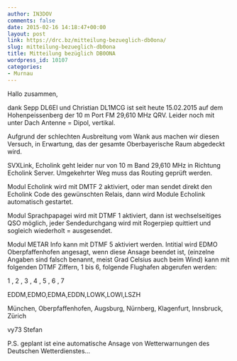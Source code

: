 ```yaml
---
author: IN3DOV
comments: false
date: 2015-02-16 14:18:47+00:00
layout: post
link: https://drc.bz/mitteilung-bezueglich-db0ona/
slug: mitteilung-bezueglich-db0ona
title: Mitteilung bezüglich DB0ONA
wordpress_id: 10107
categories:
- Murnau
---
```


Hallo zusammen,

dank Sepp DL6EI und Christian DL1MCG ist seit heute 15.02.2015 auf dem Hohenpeissenberg der 10 m Port FM 29,610 MHz QRV. Leider noch mit unter Dach Antenne = Dipol, vertikal.

Aufgrund der schlechten Ausbreitung vom Wank aus machen wir diesen Versuch, in Erwartung, das der gesamte Oberbayerische Raum abgedeckt wird.

SVXLink, Echolink geht leider nur von 10 m Band 29,610 MHz in Richtung Echolink Server. Umgekehrter Weg muss das Routing geprüft werden.

Modul Echolink wird mit DMTF 2 aktiviert, oder man sendet direkt den Echolink Code des gewünschten Relais, dann wird Module Echolink automatisch gestartet.

Modul Sprachpapagei wird mit DTMF 1 aktiviert, dann ist wechselseitiges QSO möglich, jeder Sendedurchgang wird mit Rogerpiep quittiert und sogleich wiederholt = ausgesendet.

Modul METAR Info kann mit DTMF 5 aktiviert werden. Intitial wird EDMO Oberpfaffenhofen angesagt, wenn diese Ansage beendet ist, (einzelne Angaben sind falsch benannt, meist Grad Celsius auch beim Wind) kann mit folgenden DTMF Ziffern, 1 bis 6, folgende Flughafen abgerufen werden:

1 , 2 , 3 , 4 , 5 , 6 , 7

EDDM,EDMO,EDMA,EDDN,LOWK,LOWI,LSZH

München, Oberpfaffenhofen, Augsburg, Nürnberg, Klagenfurt, Innsbruck, Zürich

vy73 Stefan

P.S. geplant ist eine automatische Ansage von Wetterwarnungen des Deutschen Wetterdienstes…

